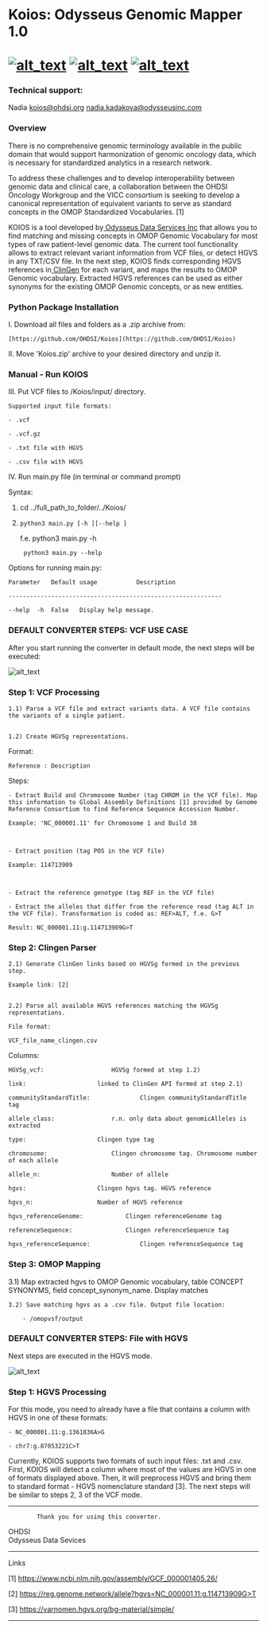
<h1> Koios: Odysseus Genomic Mapper 1.0

<br>
<br>
<a href="https://odysseusinc.com/" target="_blank" ><img src="static/imgs/ms-icon-70x70.png" width="" style=”margin: 1px 1px 1px 1px;” alt="alt_text" title="image_tooltip"></a>
<a href="https://ohdsi.org/" target="_blank" ><img src="static/imgs/t-ohdsi-logo-only70.png" style=”margin: 1px 1px 1px 1px;” width="" alt="alt_text" title="image_tooltip"></a>
<a href="https://koios.ohdsi.org/" target="_blank" ><img src="static/imgs/koios-logo70.png" width="" style=”margin: 1px 1px 1px 1px;” alt="alt_text" title="image_tooltip"></a>




<h3> Technical support: </h3>

Nadia koios@ohdsi.org nadia.kadakova@odysseusinc.com

<h3> Overview </h3>

<p>There is no comprehensive genomic terminology available in the public domain that would support harmonization of genomic oncology data, which is necessary for standardized analytics in a research network. 

To address these challenges and to develop interoperability between genomic data and clinical care, a collaboration between the OHDSI Oncology Workgroup and the VICC consortium is seeking to develop a canonical representation of equivalent variants to serve as standard concepts in the OMOP Standardized Vocabularies. [1]

KOIOS is a tool developed by[ Odysseus Data Services Inc](https://odysseusinc.com/) that allows you to find matching and missing concepts in OMOP Genomic Vocabulary for most types of raw patient-level genomic data. The current tool functionality allows to extract relevant variant information from VCF files, or detect HGVS in any TXT/CSV file. In the next step, KOIOS finds corresponding HGVS references in[ ClinGen](https://clinicalgenome.org/) for each variant, and maps the results to OMOP Genomic vocabulary. Extracted HGVS references can be used as either synonyms for the existing OMOP Genomic concepts, or as new entities.</p>


<h3>


Python Package Installation

</h3>

I. Download all files and folders as a .zip archive from:

    [https://github.com/OHDSI/Koios](https://github.com/OHDSI/Koios)

II. Move 'Koios.zip' archive to your desired directory and unzip it.

<h3>

Manual - Run KOIOS

</h3>


III. Put VCF files to /Koios/input/ directory.

	Supported input file formats:

	- .vcf

	- .vcf.gz

	- .txt file with HGVS

	- .csv file with HGVS

IV. Run main.py file (in terminal or command prompt)

Syntax:

1)    cd ../full_path_to_folder/../Koios/

2)     python3 main.py [-h ][--help ]

    f.e.   python3 main.py -h

       	python3 main.py --help

Options for running main.py:

 	Parameter   Default usage       	Description

 	------------------------------------------------------------

	--help  -h	False  	Display help message.

<h3> 

DEFAULT CONVERTER STEPS: VCF USE CASE

</h3> 

After you start running the converter in default mode, the next steps will be executed:

<p>


<img src="static/imgs/steps-vcf.png" width="" alt="alt_text" title="image_tooltip">

</p>


<h3> 

Step 1: VCF Processing

</h3> 

	1.1) Parse a VCF file and extract variants data. A VCF file contains the variants of a single patient.


	1.2) Create HGVSg representations.

Format:

    Reference : Description

Steps:

    - Extract Build and Chromosome Number (tag CHROM in the VCF file). Map this information to Global Assembly Definitions [1] provided by Genome Reference Consortium to find Reference Sequence Accession Number.

    Example: 'NC_000001.11' for Chromosome 1 and Build 38

    

    - Extract position (tag POS in the VCF file)

    Example: 114713909

 

    - Extract the reference genotype (tag REF in the VCF file)

    - Extract the alleles that differ from the reference read (tag ALT in the VCF file). Transformation is coded as: REF>ALT, f.e. G>T

    Result: NC_000001.11:g.114713909G>T
<h3> 

Step 2: Clingen Parser
</h3> 

	2.1) Generate ClinGen links based on HGVSg formed in the previous step.

    Example link: [2]


	2.2) Parse all available HGVS references matching the HGVSg representations.

	File format:

	VCF_file_name_clingen.csv

Columns:

    HGVSg_vcf:    				 HGVSg formed at step 1.2)

    link:    				 linked to ClinGen API formed at step 2.1)

    communityStandardTitle:     		 Clingen communityStandardTitle tag

    allele_class:    			 r.n. only data about genomicAlleles is extracted

    type:    				 Clingen type tag

    chromosome:    			 	 Clingen chromosome tag. Chromosome number of each allele

    allele_n:    				 Number of allele

    hgvs:    				 Clingen hgvs tag. HGVS reference

    hgvs_n:    				 Number of HGVS reference

    hgvs_referenceGenome:    	 	 Clingen referenceGenome tag

    referenceSequence:    		 	 Clingen referenceSequence tag

    hgvs_referenceSequence:     		 Clingen referenceSequence tag

<h3> 

Step 3: OMOP Mapping

</h3> 
	3.1) Map extracted hgvs to OMOP Genomic vocabulary, table CONCEPT SYNONYMS, field concept_synonym_name. Display matches

	3.2) Save matching hgvs as a .csv file. Output file location:

		- /omopvsf/output


<h3> 

DEFAULT CONVERTER STEPS: File with HGVS

</h3> 

Next steps are executed in the HGVS mode.

<p>


<img src="static/imgs/hgvs-steps.png" width="" alt="alt_text" title="image_tooltip">

</p>


<h3> 

Step 1: HGVS Processing

</h3> 

For this mode, you need to already have a file that contains a column with HGVS in one of these formats:

	- NC_000001.11:g.1361836A>G

	- chr7:g.87053221C>T

Currently, KOIOS supports two formats of such input files: .txt and .csv. First, KOIOS will detect a column where most of the values are HGVS in one of formats displayed above. Then, it will preprocess HGVS and bring them to standard format - HGVS nomenclature standard [3]. The next steps will be similar to steps 2, 3 of the VCF mode.

___

           	Thank you for using this converter.


OHDSI
<br>
Odysseus Data Sevices

---

Links

[1] https://www.ncbi.nlm.nih.gov/assembly/GCF_000001405.26/

[2] https://reg.genome.network/allele?hgvs=NC_000001.11:g.114713909G>T

[3] https://varnomen.hgvs.org/bg-material/simple/

---
